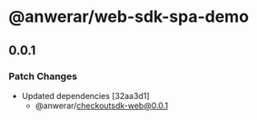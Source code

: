 # @anwerar/web-sdk-spa-demo

## 0.0.1

### Patch Changes

-   Updated dependencies [32aa3d1]
    -   @anwerar/checkoutsdk-web@0.0.1
